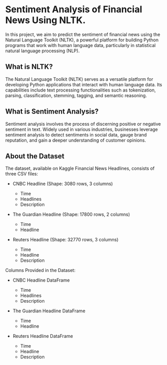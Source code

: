 # Sentiment Analysis of Financial News Using NLTK.
In this project, we aim to predict the sentiment of financial news using the Natural Language Toolkit (NLTK), a powerful platform for building Python programs that work with human language data, particularly in statistical natural language processing (NLP).

## What is NLTK?
The Natural Language Toolkit (NLTK) serves as a versatile platform for developing Python applications that interact with human language data. Its capabilities include text processing functionalities such as tokenization, parsing, classification, stemming, tagging, and semantic reasoning.

## What is Sentiment Analysis?
Sentiment analysis involves the process of discerning positive or negative sentiment in text. Widely used in various industries, businesses leverage sentiment analysis to detect sentiments in social data, gauge brand reputation, and gain a deeper understanding of customer opinions.

## About the Dataset
The dataset, available on Kaggle Financial News Headlines, consists of three CSV files:

* CNBC Headline (Shape: 3080 rows, 3 columns)
  - Time
  - Headlines
  - Description

* The Guardian Headline (Shape: 17800 rows, 2 columns)
  - Time
  - Headline

* Reuters Headline (Shape: 32770 rows, 3 columns)
  - Time
  - Headline
  - Description

Columns Provided in the Dataset:
* CNBC Headline DataFrame
  - Time
  - Headlines
  - Description

* The Guardian Headline DataFrame
  - Time
  - Headline

* Reuters Headline DataFrame
  - Time
  - Headline
  - Description
